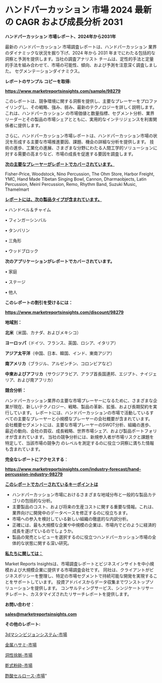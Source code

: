 # ハンドパーカッション 市場 2024 最新の CAGR および成長分析 2031

<strong>ハンドパーカッション 市場レポート、2024年から2031年</strong>

最新の ハンドパーカッション 市場調査レポートは、ハンドパーカッション 業界のダイナミックな状況を掘り下げ、2024 年から 2031 年までにわたる包括的な洞察と予測を提供します。当社の調査アナリスト チームは、定性的手法と定量的手法を組み合わせて、市場の可能性、傾向、および予測を注意深く調査しました。 セグメンテーションダイナミクス。



<strong>レポートのサンプル コピーを取得:</strong> <a href=https://www.marketreportsinsights.com/sample/98279>

<strong><u>https://www.marketreportsinsights.com/sample/98279</u></strong></a>

このレポートは、競争環境に関する洞察を提供し、主要なプレーヤーをプロファイリングし、その戦略、強み、弱み、最新のテクノロジーを詳しく説明します。 これは、ハンドパーカッション の市場価値と数量指標、セグメント分析、業界リーダーとその製品の市場シェアとともに、実用的なインテリジェンスを利害関係者に提供します。

さらに、ハンドパーカッション市場レポートは、ハンドパーカッション市場の状況を形成する主要な市場推進要因、課題、機会の詳細な分析を提供します。 技術の進歩、工業化の進展、さまざまな分野にわたる人間工学的ソリューションに対する需要の高まりなど、市場の成長を促進する要因を調査します。



<strong><u>次の主要なプレーヤーがレポートでカバーされています。</u></strong>

Fisher-Price, Woodstock, Nino Percussion, The Ohm Store, Harbor Freight, YMC, Hand Made Tibetan Singing Bowl, Cannon, Dharmaobjects, Latin Percussion, Meinl Percussion, Remo, Rhythm Band, Suzuki Music, Thamelmart



<strong><u><b>レポートには、次の製品タイプが含まれています。</b></u></strong>

• ハンドベル＆チャイム

• フィンガーシンバル

• タンバリン

• 三角形

• ウッドブロック



<strong><b>次のアプリケーションがレポートでカバーされています。</b></strong>

• 家庭

• ステージ

• 他人



<strong><b>このレポートの割引を受けるには：</b></strong><a href=https://www.marketreportsinsights.com/discount/98279>

<strong><u>https://www.marketreportsinsights.com/discount/98279</u></strong></a>



<strong>地域別：</strong>



<strong>北米</strong>（米国、カナダ、およびメキシコ）



<strong>ヨーロッパ</strong>（ドイツ、フランス、英国、ロシア、イタリア）



<strong>アジア太平洋</strong>（中国、日本、韓国、インド、東南アジア）



<strong>南アメリカ</strong>（ブラジル、アルゼンチン、コロンビアなど）



<strong>中東およびアフリカ</strong>（サウジアラビア、アラブ首長国連邦、エジプト、ナイジェリア、および南アフリカ）



<strong>競合分析：</strong>

ハンドパーカッション業界の主要な市場プレーヤーになるために、さまざまな企業が現在、新しいテクノロジー、戦略、製品の革新、拡張、および長期契約を実行しています。 レポートには、ハンドパーカッションの市場で活動しているすべての主要なプレーヤーと小規模なプレーヤーの会社概要が含まれています。 会社概要セグメントには、主要な市場プレーヤーのSWOT分析、組織の進歩、最近の動向、会社の買収、成長戦略、世界市場シェア、および製品ポートフォリオが含まれています。 当社の競争分析には、新規参入者が市場リスクと課題を特定して、当該市場の競争力 のレベルを測定するのに役立つ洞察に満ちた情報も含まれています。



<strong>完全なレポートにアクセスする</strong>：

<a href=https://www.marketreportsinsights.com/industry-forecast/hand-percussion-industry-98279>

<strong><u>https://www.marketreportsinsights.com/industry-forecast/hand-percussion-industry-98279</u></strong></a>



<strong><u><b>このレポートでカバーされているキーポイントは</b></u></strong>
<ul>
  <li>ハンドパーカッション市場におけるさまざまな地域分布と一般的な製品カテゴリの包括的な分析。</li>
  <li>主要製品のコスト、および将来の生産コストに関する重要な情報。これは、業界向けに開発中のデータベースを修正するのに役立ちます。</li>
  <li>市場への参入を検討している新しい組織の徹底的な内訳分析。</li>
  <li>正確には、最も大規模な企業や中規模の企業は、市場内でどのように経済的成長を遂げているのでしょうか。</li>
  <li>製品の発売とレビューを選択するのに役立つハンドパーカッション市場の全体的な状態に関する深い研究。</li>
</ul>


<strong><u><b>私たちに関しては：</b></u></strong>

Market Reports Insightsは、市場調査レポートとビジネスインサイトを中小規模および大規模企業に提供する市場調査会社です。 同社は、クライアントがビジネスポリシーを整理し、特定の市場セグメントで持続可能な開発を実現することをサポートしています。 投資アドバイスからデータ収集までワンストップソリューションを提供します。 コンサルティングサービス、シンジケートリサーチレポート、カスタマイズされたリサーチレポートを提供します。



<strong><b>お問い合わせ</b></strong>：

<a href=mailto:sales@marketreportsinsights.com>

<strong><u>sales@marketreportsinsights.com</u></strong></a>



<strong>その他のレポート:</strong>

<a href=https://www.linkedin.com/pulse/3dマシンビジョンシステム-市場-2023-収益と成長ドライバー-2030-uzjtf/>3dマシンビジョンシステム-市場</a>

<a href=https://www.linkedin.com/pulse/金属ハサミ-市場-2023-総合分析と事業成長戦略-2030-trend-tracking-toolbox-24-analysis-qo0df/>金属ハサミ-市場</a>

<a href=https://www.linkedin.com/pulse/洞性徐脈-市場-2023-swot-分析と最新イノベーション-2030-ilsvf/>洞性徐脈-市場</a>

<a href=https://www.linkedin.com/pulse/乾式粉砕-市場-2023-年のダイナミクスとビジネストレンド-2030-pr-news-hub-umadf/>乾式粉砕-市場</a>

<a href=https://www.linkedin.com/pulse/酢酸セルロース-市場-2023-swot-分析と最新イノベーション-2030-sn9uf/>酢酸セルロース-市場</a>"
